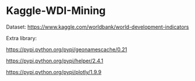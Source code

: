 # Kaggle-WDI-Mining

Dataset: https://www.kaggle.com/worldbank/world-development-indicators

Extra library:

https://pypi.python.org/pypi/geonamescache/0.21

https://pypi.python.org/pypi/helper/2.4.1

https://pypi.python.org/pypi/plotly/1.9.9
